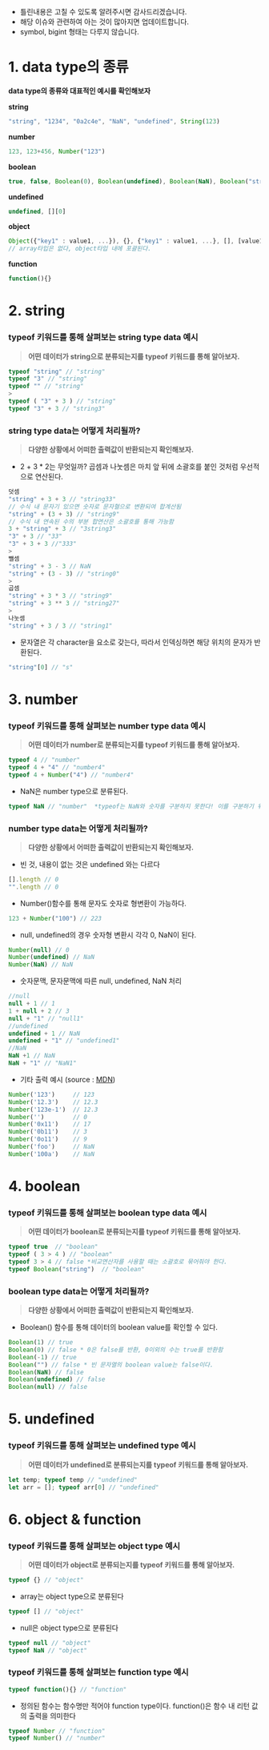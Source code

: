 - 틀린내용은 고칠 수 있도록 알려주시면 감사드리겠습니다.
- 해당 이슈와 관련하여 아는 것이 많아지면 업데이트합니다.
- symbol, bigint 형태는 다루지 않습니다.


# 1. data type의 종류
**data type의 종류와 대표적인 예시를 확인해보자**
>
**string**
>
```js
"string", "1234", "0a2c4e", "NaN", "undefined", String(123)
```
>
**number**
>
```js
123, 123+456, Number("123")
```
>
**boolean**
>
```js
true, false, Boolean(0), Boolean(undefined), Boolean(NaN), Boolean("string"), 1==2, 1!==1
```
>
**undefined**
>
```js
undefined, [][0]
```
>
**object**
>
```js
Object({"key1" : value1, ...}), {}, {"key1" : value1, ...}, [], [value1, value2, ...]
// array타입은 없다, object타입 내에 포괄된다.                    
```         
>
**function**
>
```js
function(){}
```

# 2. string
### typeof 키워드를 통해 살펴보는 string type data 예시
> **어떤 데이터가 string으로 분류되는지를 typeof 키워드를 통해 알아보자.**
```js 
typeof "string" // "string"
typeof "3" // "string"
typeof "" // "string" 
>
typeof ( "3" + 3 ) // "string"
typeof "3" + 3 // "string3"
```

### string type data는 어떻게 처리될까?
> **다양한 상황에서 어떠한 출력값이 반환되는지 확인해보자.**
- 2 + 3 * 2는 무엇일까? 곱셈과 나눗셈은 마치 앞 뒤에 소괄호를 붙인 것처럼 우선적으로 연산된다.
```js
덧셈
"string" + 3 + 3 // "string33"
// 수식 내 문자기 있으면 숫자로 문자혈으로 변환되여 합계산됨
"string" + (3 + 3) // "string9"
// 수식 내 연속된 수의 부분 합연산은 소괄호를 통해 가능함 
3 + "string" + 3 // "3string3"
"3" + 3 // "33"
"3" + 3 + 3 //"333"
>
뺄셈
"string" + 3 - 3 // NaN
"string" + (3 - 3) // "string0"
>
곱셈
"string" + 3 * 3 // "string9"
"string" + 3 ** 3 // "string27"
>
나눗셈
"string" + 3 / 3 // "string1"
```
- 문자열은 각 character을 요소로 갖는다, 따라서 인덱싱하면 해당 위치의 문자가 반환된다.
```js
"string"[0] // "s"
```

# 3. number

### typeof 키워드를 통해 살펴보는 number type data 예시
> **어떤 데이터가 number로 분류되는지를 typeof 키워드를 통해 알아보자.**
```js
typeof 4 // "number"
typeof 4 + "4" // "number4"
typeof 4 + Number("4") // "number4"
```
- NaN은 number type으로 분류된다.
```js
typeof NaN // "number"  *typeof는 NaN와 숫자를 구분하지 못한다! 이를 구분하기 위해 isNaN()함수가 제공되고있다.
```

### number type data는 어떻게 처리될까?
>**다양한 상황에서 어떠한 출력값이 반환되는지 확인해보자.**
- 빈 것, 내용이 없는 것은 undefined 와는 다르다
```js
[].length // 0
"".length // 0
```
- Number()함수를 통해 문자도 숫자로 형변환이 가능하다.
```js
123 + Number("100") // 223
```
- null, undefined의 경우 숫자형 변환시 각각 0, NaN이 된다.
```js
Number(null) // 0
Number(undefined) // NaN
Number(NaN) // NaN
```
- 숫자문맥, 문자문맥에 따른 null, undefined, NaN 처리
```js
//null
null + 1 // 1
1 + null + 2 // 3
null + "1" // "null1"
//undefined
undefined + 1 // NaN
undefined + "1" // "undefined1"
//NaN
NaN +1 // NaN
NaN + "1" // "NaN1"
```
- 기타 출력 예시 (source : [MDN](https://developer.mozilla.org/ko/docs/Web/JavaScript/Reference/Global_Objects/Number))
```js
Number('123')     // 123
Number('12.3')    // 12.3
Number('123e-1')  // 12.3
Number('')        // 0
Number('0x11')    // 17
Number('0b11')    // 3
Number('0o11')    // 9
Number('foo')     // NaN
Number('100a')    // NaN
```

# 4. boolean
### typeof 키워드를 통해 살펴보는 boolean type data 예시
> **어떤 데이터가 boolean로 분류되는지를 typeof 키워드를 통해 알아보자.**
```js
typeof true  // "boolean"
typeof ( 3 > 4 ) // "boolean"
typeof 3 > 4 // false *비교연산자를 사용할 때는 소괄호로 묶어줘야 한다.
typeof Boolean("string")  // "boolean"
```

### boolean type data는 어떻게 처리될까?
>**다양한 상황에서 어떠한 출력값이 반환되는지 확인해보자.**
- Boolean() 함수를 통해 데이터의 boolean value를 확인할 수 있다.
```js
Boolean(1) // true
Boolean(0) // false * 0은 false를 반환, 0이외의 수는 true를 반환함 
Boolean(-1) // true
Boolean("") // false * 빈 문자열의 boolean value는 false이다.
Boolean(NaN) // false
Boolean(undefined) // false
Boolean(null) // false
```

# 5. undefined
### typeof 키워드를 통해 살펴보는 undefined type 예시
> **어떤 데이터가 undefined로 분류되는지를 typeof 키워드를 통해 알아보자.**

```js
let temp; typeof temp // "undefined"
let arr = []; typeof arr[0] // "undefined"
```


# 6. object & function
### typeof 키워드를 통해 살펴보는 object type 예시
> **어떤 데이터가 object로 분류되는지를 typeof 키워드를 통해 알아보자.**
```js
typeof {} // "object"
```
- array는 object type으로 분류된다
```js
typeof [] // "object"
```
- null은 object type으로 분류된다
```js
typeof null // "object"
typeof NaN // "object"
```

### typeof 키워드를 통해 살펴보는 function type 예시
```js
typeof function(){} // "function"
```
- 정의된 함수는 함수명만 적어야 function type이다. function()은 함수 내 리턴 값의 출력을 의미한다
```js
typeof Number // "function"
typeof Number() // "number"
```
